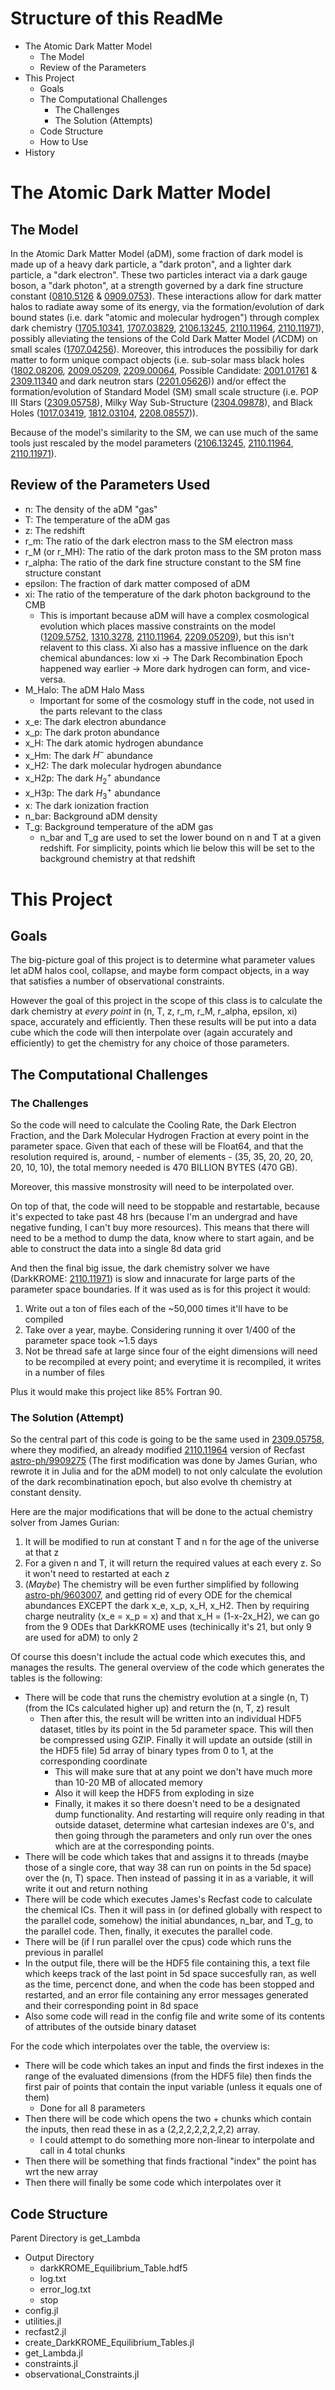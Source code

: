 # Structure of this ReadMe #

- The Atomic Dark Matter Model
  * The Model
  * Review of the Parameters
- This Project
  * Goals
  * The Computational Challenges
     + The Challenges
     + The Solution (Attempts)
  * Code Structure
  * How to Use
- History

# The Atomic Dark Matter Model #
## The Model ##
In the Atomic Dark Matter Model (aDM), some fraction of dark model is made up of a heavy dark particle, a "dark proton", and a lighter dark particle, a "dark electron". These two particles interact via a dark gauge boson, a "dark photon", at a strength governed by a dark fine structure constant ([0810.5126](https://arxiv.org/abs/0810.5126) & [0909.0753](https://arxiv.org/abs/0909.0753)). These interactions allow for dark matter halos to radiate away some of its energy, via the formation/evolution of dark bound states (i.e. dark "atomic and molecular hydrogen") through complex dark chemistry ([1705.10341](https://arxiv.org/abs/1705.10341), [1707.03829](https://arxiv.org/abs/1707.03829), [2106.13245](https://arxiv.org/abs/2106.13245), [2110.11964](https://arxiv.org/abs/2110.11964), [2110.11971](https://arxiv.org/abs/2110.11971)), possibly alleviating the tensions of the Cold Dark Matter Model ($\Lambda$CDM) on small scales ([1707.04256](https://arxiv.org/abs/1707.04256)). Moreover, this introduces the possibiliy for dark matter to form unique compact objects (i.e. sub-solar mass black holes ([1802.08206](https://arxiv.org/abs/1802.08206), [2009.05209](https://arxiv.org/abs/2009.05209), [2209.00064](https://arxiv.org/abs/2209.00064), Possible Candidate: [2001.01761](https://arxiv.org/abs/2001.01761) & [2309.11340](https://arxiv.org/abs/2309.11340) and dark neutron stars ([2201.05626](https://arxiv.org/abs/2201.05626))) and/or effect the formation/evolution of Standard Model (SM) small scale structure (i.e. POP III Stars ([2309.05758](https://arxiv.org/abs/2309.05758)), Milky Way Sub-Structure ([2304.09878](https://arxiv.org/abs/2304.09878)), and Black Holes ([1017.03419](https://arxiv.org/abs/1017.03419), [1812.03104](https://arxiv.org/abs/1812.03104), [2208.08557](https://arxiv.org/abs/2208.08557))). 

Because of the model's similarity to the SM, we can use much of the same tools just rescaled by the model parameters ([2106.13245](https://arxiv.org/abs/2106.13245), [2110.11964](https://arxiv.org/abs/2110.11964), [2110.11971](https://arxiv.org/abs/2110.11971)).

## Review of the Parameters Used ##
- n: The density of the aDM "gas"
- T: The temperature of the aDM gas
- z: The redshift
- r_m: The ratio of the dark electron mass to the SM electron mass
- r_M (or r_MH): The ratio of the dark proton mass to the SM proton mass
- r_alpha: The ratio of the dark fine structure constant to the SM fine structure constant
- epsilon: The fraction of dark matter composed of aDM
- xi: The ratio of the temperature of the dark photon background to the CMB
   * This is important because aDM will have a complex cosmological evolution which places massive constraints on the model ([1209.5752](https://arxiv.org/abs/12909.57572), [1310.3278](https://arxiv.org/abs/1310.3278), [2110.11964](https://arxiv.org/abs/2110.11964), [2209.05209](https://arxiv.org/abs/2209.05209)), but this isn't relavent to this class. Xi also has a massive influence on the dark chemical abundances: low xi -> The Dark Recombination Epoch happened way earlier -> More dark hydrogen can form, and vice-versa.
 - M_Halo: The aDM Halo Mass
   * Important for some of the cosmology stuff in the code, not used in the parts relevant to the class
 - x_e: The dark electron abundance
 - x_p: The dark proton abundance
 - x_H: The dark atomic hydrogen abundance
 - x_Hm: The dark $H^-$ abundance
 - x_H2: The dark molecular hydrogen abundance
 - x_H2p: The dark $H_2^+$ abundance
 - x_H3p: The dark $H_3^+$ abundance
 - x: The dark ionization fraction
 - n_bar: Background aDM density
 - T_g: Background temperature of the aDM gas
   * n_bar and T_g are used to set the lower bound on n and T at a given redshift. For simplicity, points which lie below this will be set to the background chemistry at that redshift
 

# This Project #
## Goals ##
The big-picture goal of this project is to determine what parameter values let aDM halos cool, collapse, and maybe form compact objects, in a way that satisfies a number of observational constraints.

However the goal of this project in the scope of this class is to calculate the dark chemistry at _every point_ in (n, T, z, r_m, r_M, r_alpha, epsilon, xi) space, accurately and efficiently. Then these results will be put into a data cube which the code will then interpolate over (again accurately and efficiently) to get the chemistry for any choice of those parameters.

## The Computational Challenges ##
### The Challenges ###
So the code will need to calculate the Cooling Rate, the Dark Electron Fraction, and the Dark Molecular Hydrogen Fraction at every point in the parameter space. Given that each of these will be Float64, and that the resolution required is, around, - number of elements - (35, 35, 20, 20, 20, 20, 10, 10), the total memory needed is 470 BILLION BYTES (470 GB). 

Moreover, this massive monstrosity will need to be interpolated over.

On top of that, the code will need to be stoppable and restartable, because it's expected to take past 48 hrs (because I'm an undergrad and have negative funding, I can't buy more resources). This means that there will need to be a method to dump the data, know where to start again, and be able to construct the data into a single 8d data grid

And then the final big issue, the dark chemistry solver we have (DarkKROME: [2110.11971](https://arxiv.org/abs/2110.11971)) is slow and innacurate for large parts of the parameter space boundaries. If it was used as is for this project it would:

 1. Write out a ton of files each of the ~50,000 times it'll have to be compiled
 2. Take over a year, maybe. Considering running it over 1/400 of the parameter space took ~1.5 days
 3. Not be thread safe at large since four of the eight dimensions will need to be recompiled at every point; and everytime it is recompiled, it writes in a number of files

Plus it would make this project like 85% Fortran 90.

### The Solution (Attempt) ###
So the central part of this code is going to be the same used in [2309.05758](https://arxiv.org/abs/2309.05758), where they modified, an already modified [2110.11964](https://arxiv.org/abs/2110.11964) version of Recfast [astro-ph/9909275](https://arxiv.org/abs/astro-ph/9909275) (The first modification was done by James Gurian, who rewrote it in Julia and for the aDM model) to not only calculate the evolution of the dark recombinatination epoch, but also evolve th chemistry at constant density. 

Here are the major modifications that will be done to the actual chemistry solver from James Gurian:

1. It will be modified to run at constant T and n for the age of the universe at that z
2. For a given n and T, it will return the required values at each every z. So it won't need to restarted at each z
3. (_Maybe_) The chemistry will be even further simplified by following [astro-ph/9603007](https://arxiv.org/abs/astro-ph/9603007), and getting rid of every ODE for the chemical abundances EXCEPT the dark x_e, x_p, x_H, x_H2. Then by requiring charge neutrality (x_e = x_p = x) and that x_H = (1-x-2x_H2), we can go from the 9 ODEs that DarkKROME uses (techinically it's 21, but only 9 are used for aDM) to only 2

Of course this doesn't include the actual code which executes this, and manages the results. The general overview of the code which generates the tables is the following:

- There will be code that runs the chemistry evolution at a single (n, T) (from the ICs calculated higher up) and return the (n, T, z) result
  * Then after this, the result will be written into an individual HDF5 dataset, titles by its point in the 5d parameter space. This will then be compressed using GZIP. Finally it will update an outside (still in the HDF5 file) 5d array of binary types from 0 to 1, at the corresponding coordinate
     + This will make sure that at any point we don't have much more than 10-20 MB of allocated memory
     + Also it will keep the HDF5 from exploding in size
     + Finally, it makes it so there doesn't need to be a designated dump functionality. And restarting will require only reading in that outside dataset, determine what cartesian indexes are 0's, and then going through the parameters and only run over the ones which are at the corresponding points.
- There will be code which takes that and assigns it to threads (maybe those of a single core, that way 38 can run on points in the 5d space) over the (n, T) space. Then instead of passing it in as a variable, it will write it out and return nothing
- There will be code which executes James's Recfast code to calculate the chemical ICs. Then it will pass in (or defined globally with respect to the parallel code, somehow) the initial abundances, n_bar, and T_g, to the parallel code. Then, finally, it executes the parallel code.
- There will be (if I run parallel over the cpus) code which runs the previous in parallel
- In the output file, there will be the HDF5 file containing this, a text file which keeps track of the last point in 5d space succesfully ran, as well as the time, percenct done, and when the code has been stopped and restarted, and an error file containing any error messages generated and their corresponding point in 8d space
- Also some code will read in the config file and write some of its contents of attributes of the outside binary dataset

For the code which interpolates over the table, the overview is:

- There will be code which takes an input and finds the first indexes in the range of the evaluated dimensions (from the HDF5 file) then finds the first pair of points that contain the input variable (unless it equals one of them)
  * Done for all 8 parameters
- Then there will be code which opens the two + chunks which contain the inputs, then read these in as a (2,2,2,2,2,2,2,2) array.
  * I could attempt to do something more non-linear to interpolate and call in 4 total chunks
- Then there will be something that finds fractional "index" the point has wrt the new array
- Then there will finally be some code which interpolates over it



## Code Structure ##
Parent Directory is get_Lambda
- Output Directory
  * darkKROME_Equilibrium_Table.hdf5
  * log.txt
  * error_log.txt
  * stop
- config.jl
- utilities.jl
- recfast2.jl
- create_DarkKROME_Equilibrium_Tables.jl
- get_Lambda.jl
- constraints.jl
- observational_Constraints.jl

